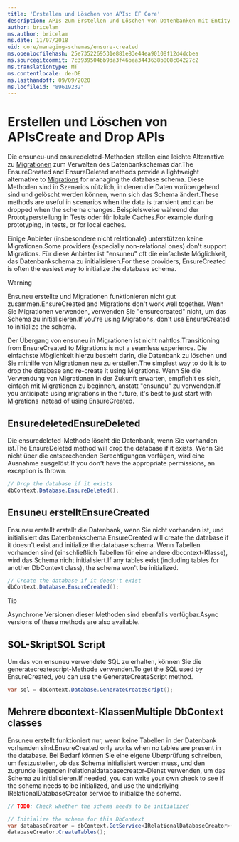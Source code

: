 ```yaml
---
title: 'Erstellen und Löschen von APIs: EF Core'
description: APIs zum Erstellen und Löschen von Datenbanken mit Entity Framework Core
author: bricelam
ms.author: bricelam
ms.date: 11/07/2018
uid: core/managing-schemas/ensure-created
ms.openlocfilehash: 25e7352269531e881e83e44ea90108f12d4dcbea
ms.sourcegitcommit: 7c3939504bb9da3f46bea3443638b808c04227c2
ms.translationtype: MT
ms.contentlocale: de-DE
ms.lasthandoff: 09/09/2020
ms.locfileid: "89619232"
---
```

# <a name="create-and-drop-apis"></a><span data-ttu-id="0828c-103">Erstellen und Löschen von APIs</span><span class="sxs-lookup"><span data-stu-id="0828c-103">Create and Drop APIs</span></span>

<span data-ttu-id="0828c-104">Die ensuneu-und ensuredeleted-Methoden stellen eine leichte Alternative zu [Migrationen](xref:core/managing-schemas/migrations/index) zum Verwalten des Datenbankschemas dar.</span><span class="sxs-lookup"><span data-stu-id="0828c-104">The EnsureCreated and EnsureDeleted methods provide a lightweight alternative to [Migrations](xref:core/managing-schemas/migrations/index) for managing the database schema.</span></span> <span data-ttu-id="0828c-105">Diese Methoden sind in Szenarios nützlich, in denen die Daten vorübergehend sind und gelöscht werden können, wenn sich das Schema ändert.</span><span class="sxs-lookup"><span data-stu-id="0828c-105">These methods are useful in scenarios when the data is transient and can be dropped when the schema changes.</span></span> <span data-ttu-id="0828c-106">Beispielsweise während der Prototyperstellung in Tests oder für lokale Caches.</span><span class="sxs-lookup"><span data-stu-id="0828c-106">For example during prototyping, in tests, or for local caches.</span></span>

<span data-ttu-id="0828c-107">Einige Anbieter (insbesondere nicht relationale) unterstützen keine Migrationen.</span><span class="sxs-lookup"><span data-stu-id="0828c-107">Some providers (especially non-relational ones) don't support Migrations.</span></span> <span data-ttu-id="0828c-108">Für diese Anbieter ist "ensuneu" oft die einfachste Möglichkeit, das Datenbankschema zu initialisieren.</span><span class="sxs-lookup"><span data-stu-id="0828c-108">For these providers, EnsureCreated is often the easiest way to initialize the database schema.</span></span>

> [!WARNING]
> <span data-ttu-id="0828c-109">Ensuneu erstellte und Migrationen funktionieren nicht gut zusammen.</span><span class="sxs-lookup"><span data-stu-id="0828c-109">EnsureCreated and Migrations don't work well together.</span></span> <span data-ttu-id="0828c-110">Wenn Sie Migrationen verwenden, verwenden Sie "ensurecreated" nicht, um das Schema zu initialisieren.</span><span class="sxs-lookup"><span data-stu-id="0828c-110">If you're using Migrations, don't use EnsureCreated to initialize the schema.</span></span>

<span data-ttu-id="0828c-111">Der Übergang von ensuneu in Migrationen ist nicht nahtlos.</span><span class="sxs-lookup"><span data-stu-id="0828c-111">Transitioning from EnsureCreated to Migrations is not a seamless experience.</span></span> <span data-ttu-id="0828c-112">Die einfachste Möglichkeit hierzu besteht darin, die Datenbank zu löschen und Sie mithilfe von Migrationen neu zu erstellen.</span><span class="sxs-lookup"><span data-stu-id="0828c-112">The simplest way to do it is to drop the database and re-create it using Migrations.</span></span> <span data-ttu-id="0828c-113">Wenn Sie die Verwendung von Migrationen in der Zukunft erwarten, empfiehlt es sich, einfach mit Migrationen zu beginnen, anstatt "ensuneu" zu verwenden.</span><span class="sxs-lookup"><span data-stu-id="0828c-113">If you anticipate using migrations in the future, it's best to just start with Migrations instead of using EnsureCreated.</span></span>

## <a name="ensuredeleted"></a><span data-ttu-id="0828c-114">Ensuredeleted</span><span class="sxs-lookup"><span data-stu-id="0828c-114">EnsureDeleted</span></span>

<span data-ttu-id="0828c-115">Die ensuredeleted-Methode löscht die Datenbank, wenn Sie vorhanden ist.</span><span class="sxs-lookup"><span data-stu-id="0828c-115">The EnsureDeleted method will drop the database if it exists.</span></span> <span data-ttu-id="0828c-116">Wenn Sie nicht über die entsprechenden Berechtigungen verfügen, wird eine Ausnahme ausgelöst.</span><span class="sxs-lookup"><span data-stu-id="0828c-116">If you don't have the appropriate permissions, an exception is thrown.</span></span>

``` csharp
// Drop the database if it exists
dbContext.Database.EnsureDeleted();
```

## <a name="ensurecreated"></a><span data-ttu-id="0828c-117">Ensuneu erstellt</span><span class="sxs-lookup"><span data-stu-id="0828c-117">EnsureCreated</span></span>

<span data-ttu-id="0828c-118">Ensuneu erstellt erstellt die Datenbank, wenn Sie nicht vorhanden ist, und initialisiert das Datenbankschema.</span><span class="sxs-lookup"><span data-stu-id="0828c-118">EnsureCreated will create the database if it doesn't exist and initialize the database schema.</span></span> <span data-ttu-id="0828c-119">Wenn Tabellen vorhanden sind (einschließlich Tabellen für eine andere dbcontext-Klasse), wird das Schema nicht initialisiert.</span><span class="sxs-lookup"><span data-stu-id="0828c-119">If any tables exist (including tables for another DbContext class), the schema won't be initialized.</span></span>

``` csharp
// Create the database if it doesn't exist
dbContext.Database.EnsureCreated();
```

> [!TIP]
> <span data-ttu-id="0828c-120">Asynchrone Versionen dieser Methoden sind ebenfalls verfügbar.</span><span class="sxs-lookup"><span data-stu-id="0828c-120">Async versions of these methods are also available.</span></span>

## <a name="sql-script"></a><span data-ttu-id="0828c-121">SQL-Skript</span><span class="sxs-lookup"><span data-stu-id="0828c-121">SQL Script</span></span>

<span data-ttu-id="0828c-122">Um das von ensuneu verwendete SQL zu erhalten, können Sie die generatecreatescript-Methode verwenden.</span><span class="sxs-lookup"><span data-stu-id="0828c-122">To get the SQL used by EnsureCreated, you can use the GenerateCreateScript method.</span></span>

``` csharp
var sql = dbContext.Database.GenerateCreateScript();
```

## <a name="multiple-dbcontext-classes"></a><span data-ttu-id="0828c-123">Mehrere dbcontext-Klassen</span><span class="sxs-lookup"><span data-stu-id="0828c-123">Multiple DbContext classes</span></span>

<span data-ttu-id="0828c-124">Ensuneu erstellt funktioniert nur, wenn keine Tabellen in der Datenbank vorhanden sind.</span><span class="sxs-lookup"><span data-stu-id="0828c-124">EnsureCreated only works when no tables are present in the database.</span></span> <span data-ttu-id="0828c-125">Bei Bedarf können Sie eine eigene Überprüfung schreiben, um festzustellen, ob das Schema initialisiert werden muss, und den zugrunde liegenden irelationaldatabasecreator-Dienst verwenden, um das Schema zu initialisieren.</span><span class="sxs-lookup"><span data-stu-id="0828c-125">If needed, you can write your own check to see if the schema needs to be initialized, and use the underlying IRelationalDatabaseCreator service to initialize the schema.</span></span>

``` csharp
// TODO: Check whether the schema needs to be initialized

// Initialize the schema for this DbContext
var databaseCreator = dbContext.GetService<IRelationalDatabaseCreator>();
databaseCreator.CreateTables();
```
